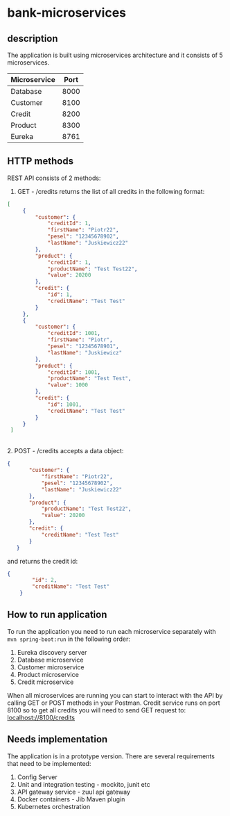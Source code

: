 # bank-microservices

## description

The application is built using microservices architecture and it consists of 5 microservices.

| Microservice  |  Port |   
|---|---|
|  Database |  8000 |   
|  Customer |   8100|   
| Credit  | 8200  |  
|  Product | 8300  |   
|  Eureka | 8761  |   



## HTTP methods 

REST API consists of 2 methods:



1. GET - /credits returns the list of all credits in the following format:

```json
[
     {
         "customer": {
             "creditId": 1,
             "firstName": "Piotr22",
             "pesel": "12345678902",
             "lastName": "Juskiewicz22"
         },
         "product": {
             "creditId": 1,
             "productName": "Test Test22",
             "value": 20200
         },
         "credit": {
             "id": 1,
             "creditName": "Test Test"
         }
     },
     {
         "customer": {
             "creditId": 1001,
             "firstName": "Piotr",
             "pesel": "12345678901",
             "lastName": "Juskiewicz"
         },
         "product": {
             "creditId": 1001,
             "productName": "Test Test",
             "value": 1000
         },
         "credit": {
             "id": 1001,
             "creditName": "Test Test"
         }
     }
 ]
```

 <br />
 2. POST - /credits accepts a data object:
 
```json
{
       "customer": {
           "firstName": "Piotr22",
           "pesel": "12345678902",
           "lastName": "Juskiewicz22"
       },
       "product": {
           "productName": "Test Test22",
           "value": 20200
       },
       "credit": {
           "creditName": "Test Test"
       }
   }
```

   and returns the credit id:
   
   ```json
   {
           "id": 2,
           "creditName": "Test Test"
       }
   ```
   
    
 ## How to run application
 
 To run the application you need to run each microservice 
 separately with `mvn spring-boot:run` in the following order:
 1. Eureka discovery server
 2. Database microservice
 3. Customer microservice
 4. Product microservice
 5. Credit microservice
 
 When all microservices are running you can start to interact with
 the API by calling GET or POST methods in your Postman.
 Credit service runs on port 8100 so to get all credits you will
 need to send GET request to: [localhost://8100/credits](localhost://8100/credits)
    
 ## Needs implementation
 
 The application is in a prototype version. There are several requirements that
 need to be implemented:
 
 1. Config Server
 2. Unit and integration testing - mockito, junit etc
 3. API gateway service - zuul api gateway
 4. Docker containers - Jib Maven plugin
 5. Kubernetes orchestration
